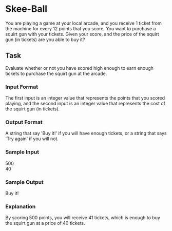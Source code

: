 <h1>Skee-Ball</h1>
You are playing a game at your local arcade, and you receive 1 ticket from the machine for every 12 points that you score. You want to purchase a squirt gun with your tickets. Given your score, and the price of the squirt gun (in tickets) are you able to buy it?

<h2>Task</h2>
Evaluate whether or not you have scored high enough to earn enough tickets to purchase the squirt gun at the arcade.
<h3>Input Format</h3>
The first input is an integer value that represents the points that you scored playing, and the second input is an integer value that represents the cost of the squirt gun (in tickets).
<h3>Output Format</h3>
A string that say 'Buy it!' if you will have enough tickets, or a string that says 'Try again' if you will not.
<h3>Sample Input</h3>
500<br>
40
<h3>Sample Output</h3>
Buy it!
<h3>Explanation</h3>
By scoring 500 points, you will receive 41 tickets, which is enough to buy the squirt gun at a price of 40 tickets.

